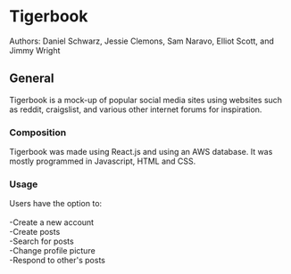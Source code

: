 # Tigerbook
Authors: Daniel Schwarz, Jessie Clemons, Sam Naravo, Elliot Scott, and Jimmy Wright
## General
Tigerbook is a mock-up of popular social media sites using websites such as reddit, craigslist, and various other internet forums for inspiration.
### Composition
Tigerbook was made using React.js and using an AWS database. It was mostly programmed in Javascript, HTML and CSS.
### Usage
Users have the option to: <br/><br/>
  -Create a new account<br/>
  -Create posts<br/>
  -Search for posts<br/>
  -Change profile picture<br/>
  -Respond to other's posts<br/>
